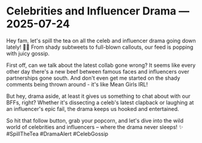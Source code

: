 # Celebrities and Influencer Drama — 2025-07-24

Hey fam, let's spill the tea on all the celeb and influencer drama going down lately! 🍵💥 From shady subtweets to full-blown callouts, our feed is popping with juicy gossip.

First off, can we talk about the latest collab gone wrong? It seems like every other day there's a new beef between famous faces and influencers over partnerships gone south. And don't even get me started on the shady comments being thrown around - it's like Mean Girls IRL!

But hey, drama aside, at least it gives us something to chat about with our BFFs, right? Whether it's dissecting a celeb's latest clapback or laughing at an influencer's epic fail, the drama keeps us hooked and entertained.

So hit that follow button, grab your popcorn, and let's dive into the wild world of celebrities and influencers – where the drama never sleeps! ✨ #SpillTheTea #DramaAlert #CelebGossip